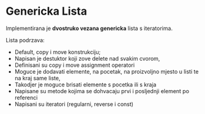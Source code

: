 # Genericka Lista

Implementirana je **dvostruko vezana genericka** lista s iteratorima.

Lista podrzava:

- Default, copy i move konstrukciju;
- Napisan je destuktor koji zove delete nad svakim cvorom,
- Definisani su copy i move assignment operatori
- Moguce je dodavati elemente, na pocetak, na proizvoljno mjesto u listi te na kraj same liste,
- Takodjer je moguce brisati elemente s pocetka ili s kraja
- Napisane su metode kojima se dohvacaju prvi i posljednji element po referenci
- Napisani su iteratori (regularni, reverse i const)
